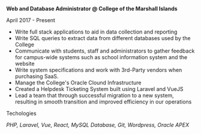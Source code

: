<b>Web and Database Administrator @ College of the Marshall Islands</b>

<span class="text-sm">April 2017 - Present</span>

<ul class="list-bullets text-sm">
<li>Write full stack applications to aid in data collection and reporting</li>
<li>Write SQL queries to extract data from different databases used by the College</li>
<li>
 Communicate with students, staff and administrators to gather feedback for campus-wide systems such as school information system and the website</li>
<li>Write system specifications and work with 3rd-Party vendors when purchasing SaaS.</li>
<li>Manage the College's Oracle Clound Infrastructure</li>
<li>Created a Helpdesk Ticketing System built using Laravel and VueJS</li>
<li>Lead a team that through successful migration to a new system, resulting in smooth transition and improved efficiency in our operations</li>
</ul>

<span class="text-sm">Techologies</span>

<i class="text-sm">PHP, Laravel, Vue, React, MySQL Database, Git, Wordpress, Oracle APEX</i>
